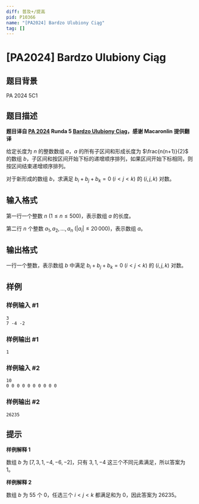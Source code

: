 ```yaml
---
diff: 普及+/提高
pid: P10366
name: "[PA2024] Bardzo Ulubiony Ciąg"
tag: []
---
```

# [PA2024] Bardzo Ulubiony Ciąg
## 题目背景

PA 2024 5C1
## 题目描述

**题目译自 [PA 2024](https://sio2.mimuw.edu.pl/c/pa-2024-1/dashboard/) Runda 5 [Bardzo Ulubiony Ciąg](https://sio2.mimuw.edu.pl/c/pa-2024-1/p/buc/)，感谢 Macaronlin 提供翻译**

给定长度为 $n$ 的整数数组 $a$，$a$ 的所有子区间和形成长度为 $\frac{n(n+1)}{2}$ 的数组 $b$，子区间和按区间开始下标的递增顺序排列，如果区间开始下标相同，则按区间结束递增顺序排列。

对于新形成的数组 $b$，求满足 $b_i+b_j+b_k=0\ (i<j<k)$ 的 $(i,j,k)$ 对数。
## 输入格式

第一行一个整数 $n\ (1\le n\le 500)$，表示数组 $a$ 的长度。

第二行 $n$ 个整数 $a_1,a_2,\ldots,a_n\ (|a_i|\le 20\,000)$，表示数组 $a$。
## 输出格式

一行一个整数，表示数组 $b$ 中满足 $b_i+b_j+b_k=0\ (i<j<k)$ 的 $(i,j,k)$ 对数。
## 样例

### 样例输入 #1
```
3
7 -4 -2

```
### 样例输出 #1
```
1

```
### 样例输入 #2
```
10
0 0 0 0 0 0 0 0 0 0

```
### 样例输出 #2
```
26235
```
## 提示

**样例解释 1**

数组 $b$ 为 $[7,3,1,-4,-6,-2]$，只有 $3,1,-4$ 这三个不同元素满足，所以答案为 $1$。

**样例解释 2**

数组 $b$ 为 $55$ 个 $0$，任选三个 $i<j<k$ 都满足和为 $0$，因此答案为 $26235$。
